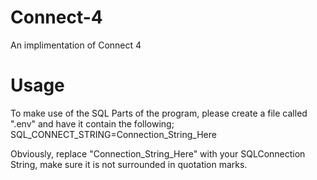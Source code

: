 # Connect-4
An implimentation of Connect 4

# Usage
To make use of the SQL Parts of the program, please create a file called ".env" and have it contain the following;
SQL_CONNECT_STRING=Connection_String_Here

Obviously, replace "Connection_String_Here" with your SQLConnection String, make sure it is not surrounded in quotation marks.
